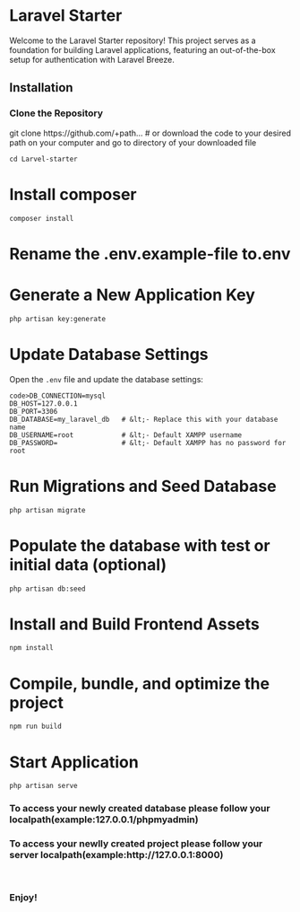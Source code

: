   <h1>Laravel Starter</h1>
    <p>Welcome to the Laravel Starter repository! This project serves as a foundation for building Laravel applications, featuring an out-of-the-box setup for authentication with Laravel Breeze.</p>
    <h2>Installation</h2>
<h3>Clone the Repository</h3>
    git clone https://github.com/+path... 
# or download the code to your desired path on your computer and go to directory of your downloaded file <br>

    cd Larvel-starter
# Install composer    
    composer install
# Rename the .env.example-file to.env
# Generate a New Application Key
    php artisan key:generate
# Update Database Settings
 Open the <code>.env</code> file and update the database settings:
  
    code>DB_CONNECTION=mysql
    DB_HOST=127.0.0.1
    DB_PORT=3306
    DB_DATABASE=my_laravel_db   # &lt;- Replace this with your database name
    DB_USERNAME=root            # &lt;- Default XAMPP username
    DB_PASSWORD=                # &lt;- Default XAMPP has no password for root


# Run Migrations and Seed Database
    php artisan migrate
#  Populate the database with test or initial data (optional)
    php artisan db:seed
# Install and Build Frontend Assets
    npm install
# Compile, bundle, and optimize the project
    npm run build
# Start Application
    php artisan serve

<h3>To access your newly created database please follow your localpath(example:127.0.0.1/phpmyadmin)</h3>
<h3>To access your newlly created project please follow your server localpath(example:http://127.0.0.1:8000)</h3>
<br>
<h3>Enjoy!</h3>
